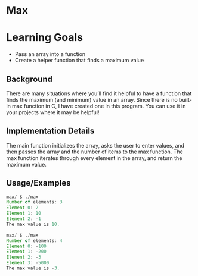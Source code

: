 
# Max

# Learning Goals

- Pass an array into a function
- Create a helper function that finds a maximum value
## Background

There are many situations where you’ll find it helpful to have a function that finds the maximum (and minimum) value in an array. Since there is no built-in max function in C, I have created one in this program. You can use it in your projects where it may be helpful!


## Implementation Details

The main function initializes the array, asks the user to enter values, and then passes the array and the number of items to the max function. The max function iterates through every element in the array, and return the maximum value.


## Usage/Examples

```javascript
max/ $ ./max
Number of elements: 3
Element 0: 2
Element 1: 10
Element 2: -1
The max value is 10.
```

```javascript
max/ $ ./max
Number of elements: 4
Element 0: -100
Element 1: -200
Element 2: -3
Element 3: -5000
The max value is -3.
```
